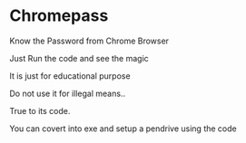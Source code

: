 # Chromepass
Know the Password from Chrome Browser 

Just Run the code and see the magic

It is just for educational purpose

Do not use it for illegal means..

True to its code.

You can covert into exe and setup a pendrive using the code	

